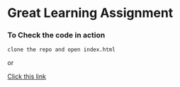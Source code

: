 # Great Learning Assignment

### To Check the code in action

```
clone the repo and open index.html

```
or

[Click this link](https://jaspalsinghmatharu.github.io/glassignment.github.io/index.html)


